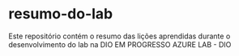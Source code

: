 # resumo-do-lab
Este repositório contém o resumo das lições aprendidas durante o desenvolvimento do lab na DIO
EM PROGRESSO AZURE LAB - DIO
